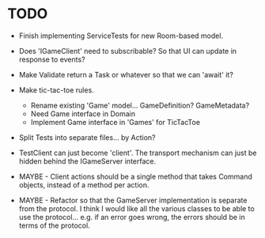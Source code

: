 # TODO

- Finish implementing ServiceTests for new Room-based model.

- Does 'IGameClient' need to subscribable?
  So that UI can update in response to events?

- Make Validate return a Task or whatever so that we can 'await' it?

- Make tic-tac-toe rules.

  - Rename existing 'Game' model... GameDefinition? GameMetadata?
  - Need Game interface in Domain
  - Implement Game interface in 'Games' for TicTacToe

- Split Tests into separate files... by Action?

- TestClient can just become 'client'.
  The transport mechanism can just be hidden behind the IGameServer interface.

- MAYBE - Client actions should be a single method that takes Command objects,
  instead of a method per action.

- MAYBE - Refactor so that the GameServer implementation is separate from the protocol.
  I think I would like all the various classes to be able to use the protocol...
  e.g. if an error goes wrong, the errors should be in terms of the protocol.
